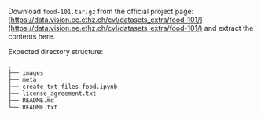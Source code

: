 Download ``food-101.tar.gz`` from the official project page: [https://data.vision.ee.ethz.ch/cvl/datasets_extra/food-101/](https://data.vision.ee.ethz.ch/cvl/datasets_extra/food-101/) and extract the contents here.

Expected directory structure:

```
.
├── images
├── meta
├── create_txt_files_food.ipynb
├── license_agreement.txt
├── README.md
└── README.txt
```